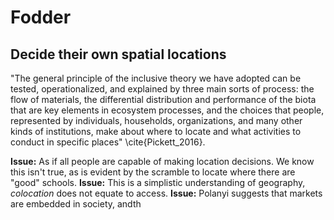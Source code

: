 # Fodder

## Decide their own spatial locations
"The general principle of the inclusive theory we have adopted can be tested, operationalized, and explained by three main sorts of process: the flow of materials, the differential distribution and performance of the biota that are key elements in ecosystem processes, and the choices that people, represented by individuals, households, organizations, and many other kinds of institutions, make about where to locate and what activities to conduct in specific places" \cite{Pickett_2016}.

__Issue:__ As if all people are capable of making location decisions. We know this isn't true, as is evident by the scramble to locate where there are "good" schools.
__Issue:__ This is a simplistic understanding of geography, _colocation_ does not equate to access.
__Issue:__ Polanyi suggests that markets are embedded in society, andth